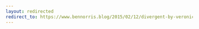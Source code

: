 ```yaml
---
layout: redirected
redirect_to: https://www.bennorris.blog/2015/02/12/divergent-by-veronica.html
---
```

